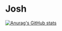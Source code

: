 # Josh

[![Anurag's GitHub stats](https://github-readme-stats.vercel.app/api?ignJosh=anuraghazra)](https://github.com/anuraghazra/github-readme-stats)
